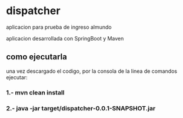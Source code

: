 # dispatcher
aplicacion para prueba de ingreso almundo

aplicacion desarrollada con SpringBoot y Maven

## como ejecutarla

una vez descargado el codigo, por la consola de la linea de comandos ejecutar:

### 1.- mvn clean install

### 2.- java -jar target/dispatcher-0.0.1-SNAPSHOT.jar


